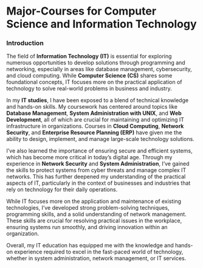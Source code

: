 # Major-Courses for Computer Science and Information Technology

### Introduction

The field of **Information Technology (IT)** is essential for exploring numerous opportunities to develop solutions through programming and networking, especially in areas like database management, cybersecurity, and cloud computing. While **Computer Science (CS)** shares some foundational concepts, IT focuses more on the practical application of technology to solve real-world problems in business and industry.

In my **IT studies**, I have been exposed to a blend of technical knowledge and hands-on skills. My coursework has centered around topics like **Database Management**, **System Administration with UNIX**, and **Web Development**, all of which are crucial for maintaining and optimizing IT infrastructure in organizations. Courses in **Cloud Computing**, **Network Security**, and **Enterprise Resource Planning (ERP)** have given me the ability to design, implement, and manage large-scale technology solutions.

I’ve also learned the importance of ensuring secure and efficient systems, which has become more critical in today’s digital age. Through my experience in **Network Security** and **System Administration**, I’ve gained the skills to protect systems from cyber threats and manage complex IT networks. This has further deepened my understanding of the practical aspects of IT, particularly in the context of businesses and industries that rely on technology for their daily operations.

While IT focuses more on the application and maintenance of existing technologies, I’ve developed strong problem-solving techniques, programming skills, and a solid understanding of network management. These skills are crucial for resolving practical issues in the workplace, ensuring systems run smoothly, and driving innovation within an organization.

Overall, my IT education has equipped me with the knowledge and hands-on experience required to excel in the fast-paced world of technology, whether in system administration, network management, or IT services.
